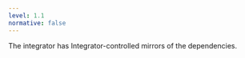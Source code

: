 ```yaml
---
level: 1.1
normative: false
---
```


The integrator has Integrator-controlled mirrors of the dependencies.